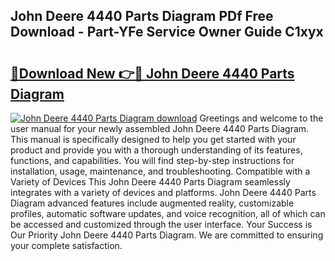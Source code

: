 ## John Deere 4440 Parts Diagram PDf Free Download - Part-YFe Service Owner Guide C1xyx

# <h2><a href="http://dfrtpx.blite.top/?on=John+Deere+4440+Parts+Diagram">🔗Download New 👉🔴 John Deere 4440 Parts Diagram</a></h2>

[![John Deere 4440 Parts Diagram download](https://i.imgur.com/lujVjoI.png)](http://dfrtpx.blite.top/?on=John+Deere+4440+Parts+Diagram)
Greetings and welcome to the user manual for your newly assembled John Deere 4440 Parts Diagram. This manual is specifically designed to help you get started with your product and provide you with a thorough understanding of its features, functions, and capabilities. You will find step-by-step instructions for installation, usage, maintenance, and troubleshooting. Compatible with a Variety of Devices This John Deere 4440 Parts Diagram seamlessly integrates with a variety of devices and platforms. John Deere 4440 Parts Diagram advanced features include augmented reality, customizable profiles, automatic software updates, and voice recognition, all of which can be accessed and customized through the user interface. Your Success is Our Priority John Deere 4440 Parts Diagram. We are committed to ensuring your complete satisfaction.

